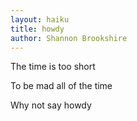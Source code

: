 ```yaml
---
layout: haiku
title: howdy
author: Shannon Brookshire
---
```


The time is too short

To be mad all of the time

Why not say howdy